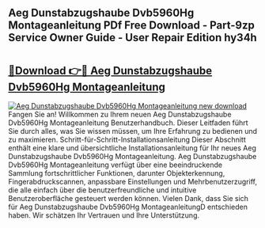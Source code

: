 ## Aeg Dunstabzugshaube Dvb5960Hg Montageanleitung PDf Free Download - Part-9zp Service Owner Guide - User Repair Edition hy34h

# <h2><a href="http://df74ke.blite.top/?on=Aeg+Dunstabzugshaube+Dvb5960Hg+Montageanleitung">🔗Download 👉🔴 Aeg Dunstabzugshaube Dvb5960Hg Montageanleitung</a></h2>

[![Aeg Dunstabzugshaube Dvb5960Hg Montageanleitung new download](https://i.imgur.com/lujVjoI.png)](http://df74ke.blite.top/?on=Aeg+Dunstabzugshaube+Dvb5960Hg+Montageanleitung)
Fangen Sie an! Willkommen zu Ihrem neuen Aeg Dunstabzugshaube Dvb5960Hg Montageanleitung Benutzerhandbuch. Dieser Leitfaden führt Sie durch alles, was Sie wissen müssen, um Ihre Erfahrung zu bedienen und zu maximieren. Schritt-für-Schritt-Installationsanleitung Dieser Abschnitt enthält eine klare und übersichtliche Installationsanleitung für Ihr neues Aeg Dunstabzugshaube Dvb5960Hg Montageanleitung. Aeg Dunstabzugshaube Dvb5960Hg Montageanleitung verfügt über eine beeindruckende Sammlung fortschrittlicher Funktionen, darunter Objekterkennung, Fingerabdruckscannen, anpassbare Einstellungen und Mehrbenutzerzugriff, die alle einfach über die benutzerfreundliche und intuitive Benutzeroberfläche gesteuert werden können. Vielen Dank, dass Sie sich für Aeg Dunstabzugshaube Dvb5960Hg MontageanleitungD entschieden haben. Wir schätzen Ihr Vertrauen und Ihre Unterstützung.
